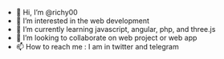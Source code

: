 - 👋 Hi, I’m @richy00
- 👀 I’m interested in the web development
- 🌱 I’m currently learning javascript, angular, php, and three.js
- 💞️ I’m looking to collaborate on web project or web app
- 📫 How to reach me : I am in twitter and telegram

<!---
richy00/richy00 is a ✨ special ✨ repository because its `README.md` (this file) appears on your GitHub profile.
You can click the Preview link to take a look at your changes.
--->
